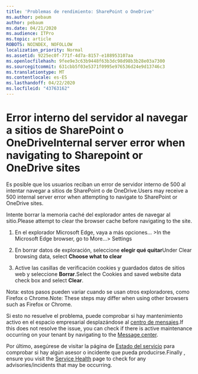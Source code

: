 ```yaml
---
title: 'Problemas de rendimiento: SharePoint o OneDrive'
ms.author: pebaum
author: pebaum
ms.date: 04/21/2020
ms.audience: ITPro
ms.topic: article
ROBOTS: NOINDEX, NOFOLLOW
localization_priority: Normal
ms.assetid: 9225ec0f-771f-4d7a-8157-e188953107aa
ms.openlocfilehash: 9fee9e3c63b9448f63b3dc98d98b3b28e03a7300
ms.sourcegitcommit: 631cbb5f03e5371f0995e976536d24e9d13746c3
ms.translationtype: MT
ms.contentlocale: es-ES
ms.lasthandoff: 04/22/2020
ms.locfileid: "43763162"
---
```

# <a name="internal-server-error-when-navigating-to-sharepoint-or-onedrive-sites"></a><span data-ttu-id="a8598-102">Error interno del servidor al navegar a sitios de SharePoint o OneDrive</span><span class="sxs-lookup"><span data-stu-id="a8598-102">Internal server error when navigating to Sharepoint or OneDrive sites</span></span>

<span data-ttu-id="a8598-103">Es posible que los usuarios reciban un error de servidor interno de 500 al intentar navegar a sitios de SharePoint o de OneDrive.</span><span class="sxs-lookup"><span data-stu-id="a8598-103">Users may receive a 500 internal server error when attempting to navigate to SharePoint or OneDrive sites.</span></span> 

<span data-ttu-id="a8598-104">Intente borrar la memoria caché del explorador antes de navegar al sitio.</span><span class="sxs-lookup"><span data-stu-id="a8598-104">Please attempt to clear the browser cache before navigating to the site.</span></span>


1. <span data-ttu-id="a8598-105">En el explorador Microsoft Edge, vaya a más opciones... ></span><span class="sxs-lookup"><span data-stu-id="a8598-105">In the Microsoft Edge browser, go to More...> Settings</span></span>

2. <span data-ttu-id="a8598-106">En borrar datos de exploración, seleccione **elegir qué quitar**</span><span class="sxs-lookup"><span data-stu-id="a8598-106">Under Clear browsing data, select **Choose what to clear**</span></span>

3. <span data-ttu-id="a8598-107">Active las casillas de verificación cookies y guardados datos de sitios web y seleccione **Borrar**.</span><span class="sxs-lookup"><span data-stu-id="a8598-107">Select the Cookies and saved website data check box and select **Clear**.</span></span>

<span data-ttu-id="a8598-108">Nota: estos pasos pueden variar cuando se usan otros exploradores, como Firefox o Chrome.</span><span class="sxs-lookup"><span data-stu-id="a8598-108">Note: These steps may differ when using other browsers such as Firefox or Chrome.</span></span>

<span data-ttu-id="a8598-109">Si esto no resuelve el problema, puede comprobar si hay mantenimiento activo en el espacio empresarial desplazándose al [centro de mensajes](https://portal.office.com/adminportal/home#/MessageCenter).</span><span class="sxs-lookup"><span data-stu-id="a8598-109">If this does not resolve the issue, you can check if there is active maintenance occurring on your tenant by navigating to the [Message center](https://portal.office.com/adminportal/home#/MessageCenter).</span></span>

<span data-ttu-id="a8598-110">Por último, asegúrese de visitar la página de [Estado del servicio](https://portal.office.com/adminportal/home#/servicehealth) para comprobar si hay algún asesor o incidente que pueda producirse.</span><span class="sxs-lookup"><span data-stu-id="a8598-110">Finally , ensure you visit the [Service Health](https://portal.office.com/adminportal/home#/servicehealth) page to check for any advisories/incidents that may be occurring.</span></span>

